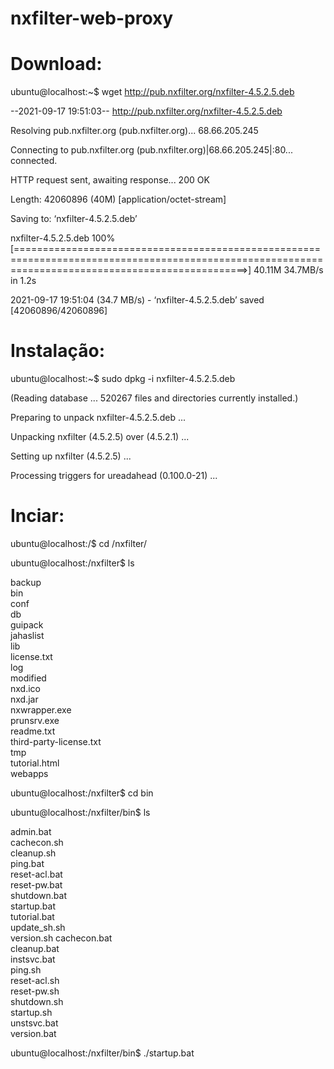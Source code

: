 # nxfilter-web-proxy

# Download:

ubuntu@localhost:~$ wget http://pub.nxfilter.org/nxfilter-4.5.2.5.deb

--2021-09-17 19:51:03--  http://pub.nxfilter.org/nxfilter-4.5.2.5.deb

Resolving pub.nxfilter.org (pub.nxfilter.org)... 68.66.205.245

Connecting to pub.nxfilter.org (pub.nxfilter.org)|68.66.205.245|:80... connected.

HTTP request sent, awaiting response... 200 OK

Length: 42060896 (40M) [application/octet-stream]


Saving to: ‘nxfilter-4.5.2.5.deb’



nxfilter-4.5.2.5.deb                                           100%[====================================================================================================================================================>]  40.11M  34.7MB/s    in 1.2s


2021-09-17 19:51:04 (34.7 MB/s) - ‘nxfilter-4.5.2.5.deb’ saved [42060896/42060896]


# Instalação:

ubuntu@localhost:~$ sudo dpkg -i nxfilter-4.5.2.5.deb

(Reading database ... 520267 files and directories currently installed.)

Preparing to unpack nxfilter-4.5.2.5.deb ...

Unpacking nxfilter (4.5.2.5) over (4.5.2.1) ...

Setting up nxfilter (4.5.2.5) ...

Processing triggers for ureadahead (0.100.0-21) ...

# Inciar:

ubuntu@localhost:/$ cd /nxfilter/

ubuntu@localhost:/nxfilter$ ls

backup  
bin  
conf  
db  
guipack  
jahaslist  
lib  
license.txt  
log  
modified  
nxd.ico  
nxd.jar  
nxwrapper.exe  
prunsrv.exe  
readme.txt  
third-party-license.txt  
tmp  
tutorial.html  
webapps

ubuntu@localhost:/nxfilter$ cd bin

ubuntu@localhost:/nxfilter/bin$ ls

admin.bat     
cachecon.sh  
cleanup.sh   
ping.bat  
reset-acl.bat  
reset-pw.bat  
shutdown.bat  
startup.bat  
tutorial.bat  
update_sh.sh  
version.sh
cachecon.bat  
cleanup.bat  
instsvc.bat  
ping.sh   
reset-acl.sh   
reset-pw.sh  
shutdown.sh   
startup.sh   
unstsvc.bat   
version.bat

ubuntu@localhost:/nxfilter/bin$ ./startup.bat


